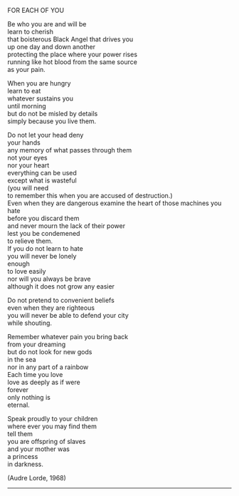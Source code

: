 FOR EACH OF YOU


Be who you are and will be  
learn to cherish   
that boisterous Black Angel that drives you  
up one day and down another  
protecting the place where your power rises  
running like hot blood 
from the same source   
as your pain.  
  
When you are hungry  
learn to eat  
whatever sustains you  
until morning  
but do not be misled by details  
simply because you live them.  
  
Do not let your head deny  
your hands  
any memory of what passes through them  
not your eyes  
nor your heart  
everything can be used  
except what is wasteful  
(you will need  
to remember this when you are accused of destruction.)  
Even when they are dangerous examine the heart of those machines you hate  
before you discard them  
and never mourn the lack of their power  
lest you be condemened  
to relieve them.  
If you do not learn to hate  
you will never be lonely  
enough  
to love easily  
nor will you always be brave  
although it does not grow any easier  
  
Do not pretend to convenient beliefs  
even when they are righteous  
you will never be able to defend your city  
while shouting.  
  
Remember whatever pain you bring back   
from your dreaming  
but do not look for new gods  
in the sea  
nor in any part of a rainbow  
Each time you love  
love as deeply as if were  
forever  
only nothing is  
eternal.  
  
Speak proudly to your children  
where ever you may find them  
tell them  
you are offspring of slaves  
and your mother was  
a princess  
in darkness.  

(Audre Lorde, 1968)

---

